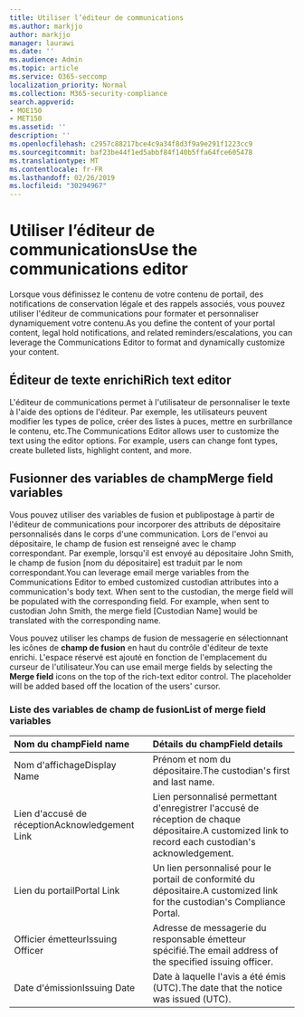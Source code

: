 ```yaml
---
title: Utiliser l’éditeur de communications
ms.author: markjjo
author: markjjo
manager: laurawi
ms.date: ''
ms.audience: Admin
ms.topic: article
ms.service: O365-seccomp
localization_priority: Normal
ms.collection: M365-security-compliance
search.appverid:
- MOE150
- MET150
ms.assetid: ''
description: ''
ms.openlocfilehash: c2957c88217bce4c9a34f8d3f9a9e291f1223cc9
ms.sourcegitcommit: baf23be44f1ed5abbf84f140b5ffa64fce605478
ms.translationtype: MT
ms.contentlocale: fr-FR
ms.lasthandoff: 02/26/2019
ms.locfileid: "30294967"
---
```

# <a name="use-the-communications-editor"></a><span data-ttu-id="8cacb-102">Utiliser l’éditeur de communications</span><span class="sxs-lookup"><span data-stu-id="8cacb-102">Use the communications editor</span></span>

<span data-ttu-id="8cacb-103">Lorsque vous définissez le contenu de votre contenu de portail, des notifications de conservation légale et des rappels associés, vous pouvez utiliser l'éditeur de communications pour formater et personnaliser dynamiquement votre contenu.</span><span class="sxs-lookup"><span data-stu-id="8cacb-103">As you define the content of your portal content, legal hold notifications, and related reminders/escalations, you can leverage the Communications Editor to format and dynamically customize your content.</span></span>

## <a name="rich-text-editor"></a><span data-ttu-id="8cacb-104">Éditeur de texte enrichi</span><span class="sxs-lookup"><span data-stu-id="8cacb-104">Rich text editor</span></span> 

<span data-ttu-id="8cacb-p101">L'éditeur de communications permet à l'utilisateur de personnaliser le texte à l'aide des options de l'éditeur. Par exemple, les utilisateurs peuvent modifier les types de police, créer des listes à puces, mettre en surbrillance le contenu, etc.</span><span class="sxs-lookup"><span data-stu-id="8cacb-p101">The Communications Editor allows user to customize the text using the editor options. For example, users can change font types, create bulleted lists, highlight content, and more.</span></span> 

## <a name="merge-field-variables"></a><span data-ttu-id="8cacb-107">Fusionner des variables de champ</span><span class="sxs-lookup"><span data-stu-id="8cacb-107">Merge field variables</span></span>

<span data-ttu-id="8cacb-p102">Vous pouvez utiliser des variables de fusion et publipostage à partir de l'éditeur de communications pour incorporer des attributs de dépositaire personnalisés dans le corps d'une communication. Lors de l'envoi au dépositaire, le champ de fusion est renseigné avec le champ correspondant. Par exemple, lorsqu'il est envoyé au dépositaire John Smith, le champ de fusion [nom du dépositaire] est traduit par le nom correspondant.</span><span class="sxs-lookup"><span data-stu-id="8cacb-p102">You can leverage email merge variables from the Communications Editor to embed customized custodian attributes into a communication's body text. When sent to the custodian, the merge field will be populated with the corresponding field. For example, when sent to custodian John Smith, the merge field [Custodian Name] would be translated with the corresponding name.</span></span> 

<span data-ttu-id="8cacb-p103">Vous pouvez utiliser les champs de fusion de messagerie en sélectionnant les icônes de **champ de fusion** en haut du contrôle d'éditeur de texte enrichi. L'espace réservé est ajouté en fonction de l'emplacement du curseur de l'utilisateur.</span><span class="sxs-lookup"><span data-stu-id="8cacb-p103">You can use email merge fields by selecting the **Merge field** icons on the top of the rich-text editor control. The placeholder will be added based off the location of the users' cursor.</span></span> 

### <a name="list-of-merge-field-variables"></a><span data-ttu-id="8cacb-113">Liste des variables de champ de fusion</span><span class="sxs-lookup"><span data-stu-id="8cacb-113">List of merge field variables</span></span>

| <span data-ttu-id="8cacb-114">Nom du champ</span><span class="sxs-lookup"><span data-stu-id="8cacb-114">Field name</span></span>                  | <span data-ttu-id="8cacb-115">Détails du champ</span><span class="sxs-lookup"><span data-stu-id="8cacb-115">Field details</span></span> | 
| :------------------- | :------------------- |
| <span data-ttu-id="8cacb-116">Nom d'affichage</span><span class="sxs-lookup"><span data-stu-id="8cacb-116">Display Name</span></span>  | <span data-ttu-id="8cacb-117">Prénom et nom du dépositaire.</span><span class="sxs-lookup"><span data-stu-id="8cacb-117">The custodian's first and last name.</span></span> | 
| <span data-ttu-id="8cacb-118">Lien d'accusé de réception</span><span class="sxs-lookup"><span data-stu-id="8cacb-118">Acknowledgement Link</span></span> | <span data-ttu-id="8cacb-119">Lien personnalisé permettant d'enregistrer l'accusé de réception de chaque dépositaire.</span><span class="sxs-lookup"><span data-stu-id="8cacb-119">A customized link to record each custodian's acknowledgement.</span></span>|                 |
| <span data-ttu-id="8cacb-120">Lien du portail</span><span class="sxs-lookup"><span data-stu-id="8cacb-120">Portal Link</span></span>     | <span data-ttu-id="8cacb-121">Un lien personnalisé pour le portail de conformité du dépositaire.</span><span class="sxs-lookup"><span data-stu-id="8cacb-121">A customized link for the custodian's Compliance Portal.</span></span>|                |
| <span data-ttu-id="8cacb-122">Officier émetteur</span><span class="sxs-lookup"><span data-stu-id="8cacb-122">Issuing Officer</span></span>                   | <span data-ttu-id="8cacb-123">Adresse de messagerie du responsable émetteur spécifié.</span><span class="sxs-lookup"><span data-stu-id="8cacb-123">The email address of the specified issuing officer.</span></span>|                   |
| <span data-ttu-id="8cacb-124">Date d'émission</span><span class="sxs-lookup"><span data-stu-id="8cacb-124">Issuing Date</span></span>                   | <span data-ttu-id="8cacb-125">Date à laquelle l'avis a été émis (UTC).</span><span class="sxs-lookup"><span data-stu-id="8cacb-125">The date that the notice was issued (UTC).</span></span>              |